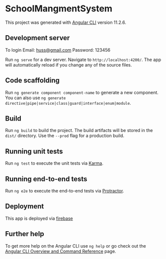 # SchoolMangmentSystem

This project was generated with [Angular CLI](https://github.com/angular/angular-cli) version 11.2.6.

## Development server
To login 
Email: huss@gmail.com
Password: 123456

Run `ng serve` for a dev server. Navigate to `http://localhost:4200/`. The app will automatically reload if you change any of the source files.

## Code scaffolding

Run `ng generate component component-name` to generate a new component. You can also use `ng generate directive|pipe|service|class|guard|interface|enum|module`.

## Build

Run `ng build` to build the project. The build artifacts will be stored in the `dist/` directory. Use the `--prod` flag for a production build.

## Running unit tests

Run `ng test` to execute the unit tests via [Karma](https://karma-runner.github.io).

## Running end-to-end tests

Run `ng e2e` to execute the end-to-end tests via [Protractor](http://www.protractortest.org/).

## Deployment
This app is deployed via [firebase](https://schoolmangmentsys.web.app/)

## Further help

To get more help on the Angular CLI use `ng help` or go check out the [Angular CLI Overview and Command Reference](https://angular.io/cli) page.
